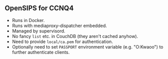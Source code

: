 OpenSIPS for CCNQ4
------------------

- Runs in Docker.
- Runs with mediaproxy-dispatcher embedded.
- Managed by supervisord.
- No fancy `list` etc. in CouchDB (they aren't cached anyhow).
- Need to provide `local/ca.pem` for authentication.
- Optionally need to set `PASSPORT` environment variable (e.g. "O:Kwaoo") to further authenticate clients.
